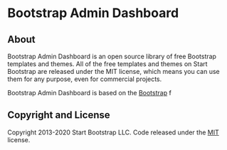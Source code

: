 # Bootstrap Admin Dashboard

## About

Bootstrap Admin Dashboard is an open source library of free Bootstrap templates and themes. All of the free templates and themes on Start Bootstrap are released under the MIT license, which means you can use them for any purpose, even for commercial projects.

Bootstrap Admin Dashboard is based on the [Bootstrap](https://getbootstrap.com/) f

## Copyright and License

Copyright 2013-2020 Start Bootstrap LLC. Code released under the [MIT](https://github.com/iComDroid/HTMLAdmin/blob/master/LICENSE) license.
